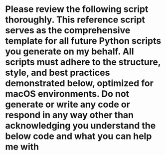 # Please review the following script thoroughly. This reference script serves as the comprehensive template for all future Python scripts you generate on my behalf. All scripts must adhere to the structure, style, and best practices demonstrated below, optimized for macOS environments. Do not generate or write any code or respond in any way other than acknowledging you understand the below code and what you can help me with

```python

```
